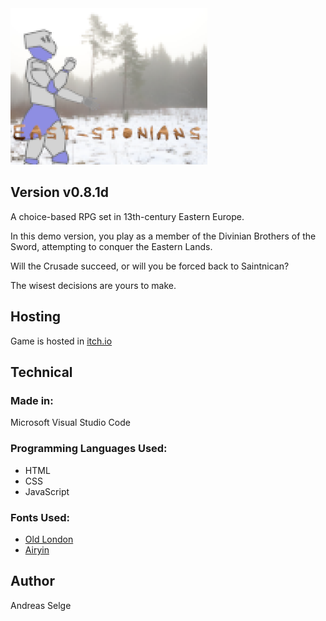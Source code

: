 <img src="./promo/east-stonians_promo2.png" alt="East-stonians - Demo" width="315px" height="250px">

## Version v0.8.1d

<p>A choice-based RPG set in 13th-century Eastern Europe.</p>
<p>In this demo version, you play as a member of the Divinian Brothers of the Sword, attempting to conquer the Eastern Lands.</p>
<p>Will the Crusade succeed, or will you be forced back to Saintnican? </p>
<p>The wisest decisions are yours to make.</p>

## Hosting

Game is hosted in <a href="https://kriimsilmlane02.itch.io/east-stonians-demo">itch.io</a>

## Technical

### Made in:
Microsoft Visual Studio Code

### Programming Languages Used:
* HTML
* CSS
* JavaScript

### Fonts Used:
* [Old London](https://www.dafont.com/old-london.font)
* [Airyin](https://www.dafont.com/airyin.font)

## Author

Andreas Selge